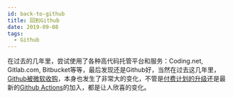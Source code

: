 ```yaml
---
id: back-to-github
title: 回到Github
date: 2019-09-08
tags:
  - Github
---
```


在过去的几年里，尝试使用了各种高代码托管平台和服务：Coding.net, Gitlab.com, Bitbucket等等，最后发现还是Github好，当然在过去这几年里，[Github被微软收购](https://news.microsoft.com/2018/06/04/microsoft-to-acquire-github-for-7-5-billion/)，本身也发生了非常大的变化，不管是[付费计划的升级](https://github.blog/2019-01-07-new-year-new-github/)还是最新的[Github Actions](https://github.com/features/actions)的加入，都是让人欣喜的变化。